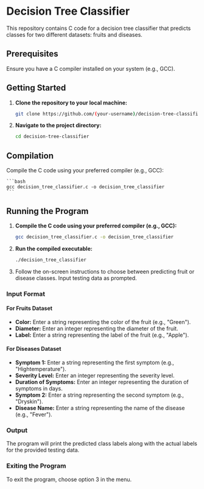 # Decision Tree Classifier

This repository contains C code for a decision tree classifier that predicts classes for two different datasets: fruits and diseases.

## Prerequisites

Ensure you have a C compiler installed on your system (e.g., GCC).

## Getting Started

1. **Clone the repository to your local machine:**

    ```bash
    git clone https://github.com/(your-username)/decision-tree-classifier.git
    ```

2. **Navigate to the project directory:**

    ```bash
    cd decision-tree-classifier
    ```

## Compilation

Compile the C code using your preferred compiler (e.g., GCC):

    ```bash
    gcc decision_tree_classifier.c -o decision_tree_classifier
    ```

## Running the Program

1. **Compile the C code using your preferred compiler (e.g., GCC):**

    ```bash
    gcc decision_tree_classifier.c -o decision_tree_classifier
    ```

2. **Run the compiled executable:**

    ```bash
    ./decision_tree_classifier
    ```

3. Follow the on-screen instructions to choose between predicting fruit or disease classes. Input testing data as prompted.

### Input Format

#### For Fruits Dataset

- **Color:** Enter a string representing the color of the fruit (e.g., "Green").
- **Diameter:** Enter an integer representing the diameter of the fruit.
- **Label:** Enter a string representing the label of the fruit (e.g., "Apple").

#### For Diseases Dataset

- **Symptom 1:** Enter a string representing the first symptom (e.g., "Hightemperature").
- **Severity Level:** Enter an integer representing the severity level.
- **Duration of Symptoms:** Enter an integer representing the duration of symptoms in days.
- **Symptom 2:** Enter a string representing the second symptom (e.g., "Dryskin").
- **Disease Name:** Enter a string representing the name of the disease (e.g., "Fever").

### Output

The program will print the predicted class labels along with the actual labels for the provided testing data.

### Exiting the Program

To exit the program, choose option 3 in the menu.
